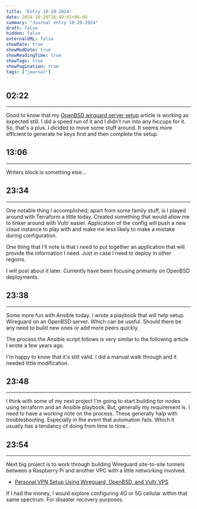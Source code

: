 ```yaml
---
title: 'Entry 10-20-2024'
date: 2024-10-20T16:49:01+06:00
summary: "Journal entry 10-20-2024"
draft: false
hidden: false
externalURL: false
showDate: true
showModDate: true
showReadingTime: true
showTags: true
showPagination: true
tags: ["journal"]
---
```


## 02:22
---

Good to know that my [OpenBSD wirguard server setup](/notes/20221203170137/) 
article is working as expected still. I did a speed run of it and I didn't run 
into any hiccups for it. So, that's a plus. I dicided to move some stuff around. 
It seems more efficient to generate he keys first and then complete the setup.

## 13:06
---

Writers block is something else...

## 23:34
---

One notable thing I accomplished; apart from some family stuff, is I played around
with Terraform a little today. Created something that would allow me to tinker 
around with Vultr easier. Application of the config will push a new cloud instance
to play with and make me less likely to make a mistake during configuration.

One thing that I'll note is that I need to put together an application that will
provide the information I need. Just in case I need to deploy in other regions.

I will post about it later. Currently have been focusing primarily on OpenBSD
deployments.

## 23:38
---

Some more fun with Ansible today. I wrote a playbook that will help setup 
Wireguard on an OpenBSD server. Which can be useful. Should there be any
need to build new ones or add more peers quickly.

The process the Ansible script follows is very similar to the following article
I wrote a few years ago. 

I'm happy to know that it's still valid. I did a manual walk through and it
needed little modification.

## 23:48
---

I think with some of my next project I'm going to start building tor nodes using
terraform and an Ansible playbook. But, generally my requirement is. I need 
to have a working note on the process. These generally halp with troubleshooting.
Especially in the event that automation fails. Which it usually has a tendancy of
doing from time to time...

## 23:54
---

Next big project is to work through building Wireguard site-to-site tunnels between
a Raspberry Pi and another VPC with a little networking involved.

- [Personal VPN Setup Using Wireguard, OpenBSD, and Vultr VPS](/notes/20221203170137/)

If I had the money, I would explore configuring 4G or 5G cellular within that same
spectrum. For disaster recovery purposes.

